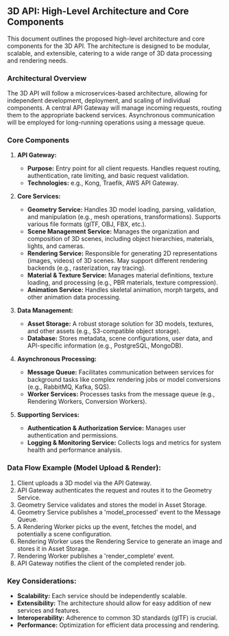 ## 3D API: High-Level Architecture and Core Components

This document outlines the proposed high-level architecture and core components for the 3D API. The architecture is designed to be modular, scalable, and extensible, catering to a wide range of 3D data processing and rendering needs.

### Architectural Overview

The 3D API will follow a microservices-based architecture, allowing for independent development, deployment, and scaling of individual components. A central API Gateway will manage incoming requests, routing them to the appropriate backend services. Asynchronous communication will be employed for long-running operations using a message queue.

### Core Components

1.  **API Gateway:**
    *   **Purpose:** Entry point for all client requests. Handles request routing, authentication, rate limiting, and basic request validation.
    *   **Technologies:** e.g., Kong, Traefik, AWS API Gateway.

2.  **Core Services:**
    *   **Geometry Service:** Handles 3D model loading, parsing, validation, and manipulation (e.g., mesh operations, transformations). Supports various file formats (glTF, OBJ, FBX, etc.).
    *   **Scene Management Service:** Manages the organization and composition of 3D scenes, including object hierarchies, materials, lights, and cameras.
    *   **Rendering Service:** Responsible for generating 2D representations (images, videos) of 3D scenes. May support different rendering backends (e.g., rasterization, ray tracing).
    *   **Material & Texture Service:** Manages material definitions, texture loading, and processing (e.g., PBR materials, texture compression).
    *   **Animation Service:** Handles skeletal animation, morph targets, and other animation data processing.

3.  **Data Management:**
    *   **Asset Storage:** A robust storage solution for 3D models, textures, and other assets (e.g., S3-compatible object storage).
    *   **Database:** Stores metadata, scene configurations, user data, and API-specific information (e.g., PostgreSQL, MongoDB).

4.  **Asynchronous Processing:**
    *   **Message Queue:** Facilitates communication between services for background tasks like complex rendering jobs or model conversions (e.g., RabbitMQ, Kafka, SQS).
    *   **Worker Services:** Processes tasks from the message queue (e.g., Rendering Workers, Conversion Workers).

5.  **Supporting Services:**
    *   **Authentication & Authorization Service:** Manages user authentication and permissions.
    *   **Logging & Monitoring Service:** Collects logs and metrics for system health and performance analysis.

### Data Flow Example (Model Upload & Render):

1.  Client uploads a 3D model via the API Gateway.
2.  API Gateway authenticates the request and routes it to the Geometry Service.
3.  Geometry Service validates and stores the model in Asset Storage.
4.  Geometry Service publishes a 'model_processed' event to the Message Queue.
5.  A Rendering Worker picks up the event, fetches the model, and potentially a scene configuration.
6.  Rendering Worker uses the Rendering Service to generate an image and stores it in Asset Storage.
7.  Rendering Worker publishes a 'render_complete' event.
8.  API Gateway notifies the client of the completed render job.

### Key Considerations:

*   **Scalability:** Each service should be independently scalable.
*   **Extensibility:** The architecture should allow for easy addition of new services and features.
*   **Interoperability:** Adherence to common 3D standards (glTF) is crucial.
*   **Performance:** Optimization for efficient data processing and rendering.